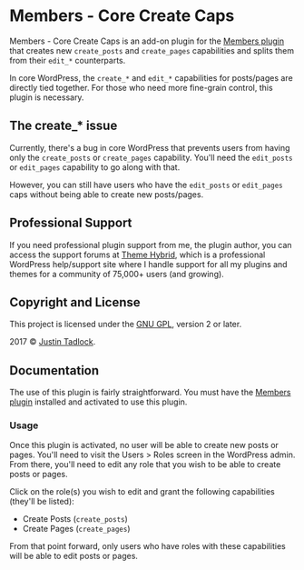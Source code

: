 # Members - Core Create Caps

Members - Core Create Caps is an add-on plugin for the [Members plugin](http://themehybrid.com/plugins/members) that creates new `create_posts` and `create_pages` capabilities and splits them from their `edit_*` counterparts.

In core WordPress, the `create_*` and `edit_*` capabilities for posts/pages are directly tied together.  For those who need more fine-grain control, this plugin is necessary.

## The create_* issue

Currently, there's a bug in core WordPress that prevents users from having only the `create_posts` or `create_pages` capability.  You'll need the `edit_posts` or `edit_pages` capability to go along with that.

However, you can still have users who have the `edit_posts` or `edit_pages` caps without being able to create new posts/pages.

## Professional Support

If you need professional plugin support from me, the plugin author, you can access the support forums at [Theme Hybrid](http://themehybrid.com/board/topics), which is a professional WordPress help/support site where I handle support for all my plugins and themes for a community of 75,000+ users (and growing).

## Copyright and License

This project is licensed under the [GNU GPL](http://www.gnu.org/licenses/old-licenses/gpl-2.0.html), version 2 or later.

2017 &copy; [Justin Tadlock](http://justintadlock.com).

## Documentation

The use of this plugin is fairly straightforward.  You must have the [Members plugin](http://themehybrid.com/plugins/members) installed and activated to use this plugin.

### Usage

Once this plugin is activated, no user will be able to create new posts or pages.  You'll need to visit the Users > Roles screen in the WordPress admin.  From there, you'll need to edit any role that you wish to be able to create posts or pages.

Click on the role(s) you wish to edit and grant the following capabilities (they'll be listed):

* Create Posts (`create_posts`)
* Create Pages (`create_pages`)

From that point forward, only users who have roles with these capabilities will be able to edit posts or pages.
